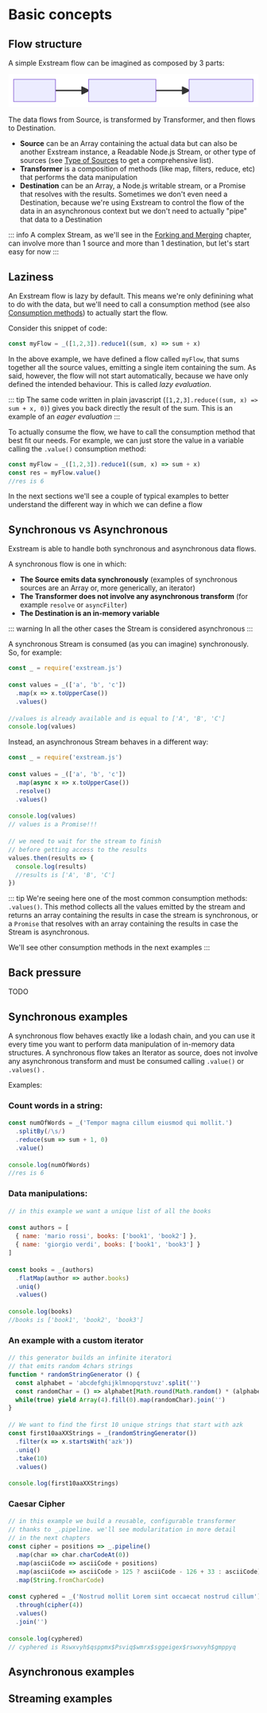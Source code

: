 # Basic concepts

## Flow structure 

A simple Exstream flow can be imagined as composed by 3 parts:

<style>   
  img.dark, html.dark img.light { display: none; }
  html.dark img.dark { display: block; }
</style>
<img class="dark" src="./img/exstream-graph-1.mmd-dark.svg">
<img class="light" src="./img/exstream-graph-1.mmd-light.svg">

The data flows from Source, is transformed by Transformer, and then flows to Destination. 
* <b>Source</b> can be an Array containing the actual data but can also be another Exstream instance, a Readable Node.js Stream, or other type of sources (see [Type of Sources](type-of-sources) to get a comprehensive list).
* <b>Transformer</b> is a composition of methods (like map, filters, reduce, etc) that performs the data manipulation
* <b>Destination</b> can be an Array, a Node.js writable stream, or a Promise that resolves with the results. Sometimes we don't even need a Destination, because we're using Exstream to control the flow of the data in an asynchronous context but we don't need to actually "pipe" that data to a Destination

::: info
A complex Stream, as we'll see in the [Forking and Merging](forking-and-merging) chapter, can involve more than 1 source and more than 1 destination, but let's start easy for now
:::

## Laziness

An Exstream flow is lazy by default. This means we're only definining what to do with the data, but we'll need to call a consumption method (see also [Consumption methods](consumption-methods)) to actually start the flow.

Consider this snippet of code:

```js
const myFlow = _([1,2,3]).reduce1((sum, x) => sum + x)
```

In the above example, we have defined a flow called `myFlow`, that sums together all the source values, emitting a single item containing the sum. As said, however, the flow will not start automatically, because we have only defined the intended behaviour. This is called <i>lazy evaluation</i>. 

::: tip
The same code written in plain javascript (`[1,2,3].reduce((sum, x) => sum + x, 0)`) gives you back directly the result of the sum. This is an example of an <i>eager evaluation</i>
:::

To actually consume the flow, we have to call the consumption method that best fit our needs. For example, we can just store the value in a variable calling the `.value()` consumption method:

```js
const myFlow = _([1,2,3]).reduce1((sum, x) => sum + x)
const res = myFlow.value()
//res is 6
```

In the next sections we'll see a couple of typical examples to better understand the different way in which we can define a flow

## Synchronous vs Asynchronous

Exstream is able to handle both synchronous and asynchronous data flows. 

A synchronous flow is one in which:
* <b>The Source emits data synchronously</b> (examples of synchronous sources are an Array or, more generically, an iterator)
* <b>The Transformer does not involve any asynchronous transform</b> (for example `resolve` or `asyncFilter`)
* <b>The Destination is an in-memory variable</b>

::: warning
In all the other cases the Stream is considered asynchronous
:::

A synchronous Stream is consumed (as you can imagine) synchronously. So, for example:

```js
const _ = require('exstream.js')

const values = _(['a', 'b', 'c'])
  .map(x => x.toUpperCase())
  .values()

//values is already available and is equal to ['A', 'B', 'C']
console.log(values)
```

Instead, an asynchronous Stream behaves in a different way:

```js
const _ = require('exstream.js')

const values = _(['a', 'b', 'c'])
  .map(async x => x.toUpperCase())
  .resolve()
  .values()

console.log(values)
// values is a Promise!!!

// we need to wait for the stream to finish 
// before getting access to the results
values.then(results => {
  console.log(results)
  //results is ['A', 'B', 'C']
})
```

::: tip
We're seeing here one of the most common consumption methods: `.values()`. This method collects all the values emitted by the stream and returns an array containing the results in case the stream is synchronous, or a `Promise` that resolves with an array containing the results in case the Stream is asynchronous.

We'll see other consumption methods in the next examples
:::

## Back pressure

TODO  

## Synchronous examples

A synchronous flow behaves exactly like a lodash chain, and you can use it every time you want to perform data manipulation of in-memory data structures. A synchronous flow takes an Iterator as source, does not involve any asynchronous transform and must be consumed calling `.value()` or `.values()` .

Examples:

### Count words in a string:
```js
const numOfWords = _('Tempor magna cillum eiusmod qui mollit.')
  .splitBy(/\s/)
  .reduce(sum => sum + 1, 0)
  .value()

console.log(numOfWords)
//res is 6
```

### Data manipulations: 
```js
// in this example we want a unique list of all the books

const authors = [
  { name: 'mario rossi', books: ['book1', 'book2'] },
  { name: 'giorgio verdi', books: ['book1', 'book3'] }
]

const books = _(authors)
  .flatMap(author => author.books)
  .uniq()
  .values()

console.log(books)
//books is ['book1', 'book2', 'book3']
```

### An example with a custom iterator
```js
// this generator builds an infinite iteratori
// that emits random 4chars strings
function * randomStringGenerator () {
  const alphabet = 'abcdefghijklmnopqrstuvz'.split('')
  const randomChar = () => alphabet[Math.round(Math.random() * (alphabet.length - 1))]
  while(true) yield Array(4).fill(0).map(randomChar).join('')
}

// We want to find the first 10 unique strings that start with azk
const first10aaXXStrings = _(randomStringGenerator())
  .filter(x => x.startsWith('azk'))
  .uniq()
  .take(10)
  .values()

console.log(first10aaXXStrings)
```

### Caesar Cipher
```js
// in this example we build a reusable, configurable transformer 
// thanks to _.pipeline. we'll see modularitation in more detail
// in the next chapters
const cipher = positions => _.pipeline()
  .map(char => char.charCodeAt(0))
  .map(asciiCode => asciiCode + positions)
  .map(asciiCode => asciiCode > 125 ? asciiCode - 126 + 33 : asciiCode)
  .map(String.fromCharCode)

const cyphered = _('Nostrud mollit Lorem sint occaecat nostrud cillum')
  .through(cipher(4))
  .values()
  .join('')

console.log(cyphered)
// cyphered is Rswxvyh$qsppmx$Psviq$wmrx$sggeigex$rswxvyh$gmppyq
```

## Asynchronous examples


## Streaming examples